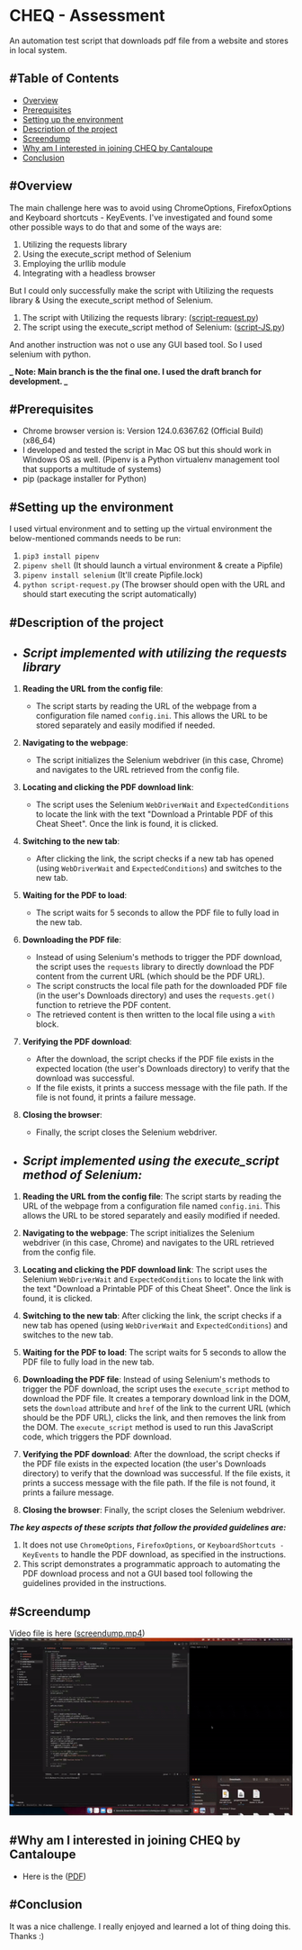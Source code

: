 # CHEQ - Assessment

An automation test script that downloads pdf file from a website and stores in local system.

## #Table of Contents

- [Overview](#overview)
- [Prerequisites](#prerequisites)
- [Setting up the environment](#setting-up-the-environment)
- [Description of the project](#description-of-the-project)
- [Screendump](#screendump)
- [Why am I interested in joining CHEQ by Cantaloupe](#why-am-i-interested-in-joining-cheq-by-cantaloupe)
- [Conclusion](#conclusion)

## #Overview

The main challenge here was to avoid using ChromeOptions, FirefoxOptions and Keyboard shortcuts - KeyEvents.
I've investigated and found some other possible ways to do that and some of the ways are:

1. Utilizing the requests library
2. Using the execute_script method of Selenium
3. Employing the urllib module
4. Integrating with a headless browser

But I could only successfully make the script with Utilizing the requests library & Using the execute_script method of Selenium.

1. The script with Utilizing the requests library: ([script-request.py](https://github.com/AsifArefinBonny/cheq/blob/main/script-request.py))
2. The script using the execute_script method of Selenium: ([script-JS.py](https://github.com/AsifArefinBonny/cheq/blob/main/script-JS.py))

And another instruction was not o use any GUI based tool. So I used selenium with python.

**_ Note: Main branch is the the final one. I used the draft branch for development. _**

## #Prerequisites

- Chrome browser version is: Version 124.0.6367.62 (Official Build) (x86_64)
- I developed and tested the script in Mac OS but this should work in Windows OS as well. (Pipenv is a Python virtualenv management tool that supports a multitude of systems)
- pip (package installer for Python)

## #Setting up the environment

I used virtual environment and to setting up the virtual environment the below-mentioned commands needs to be run:

1. `pip3 install pipenv`
2. `pipenv shell` (It should launch a virtual environment & create a Pipfile)
3. `pipenv install selenium` (It'll create Pipfile.lock)
4. `python script-request.py` (The browser should open with the URL and should start executing the script automatically)

## #Description of the project

- ## **_Script implemented with utilizing the requests library_**

1. **Reading the URL from the config file**:

   - The script starts by reading the URL of the webpage from a configuration file named `config.ini`. This allows the URL to be stored separately and easily modified if needed.

2. **Navigating to the webpage**:

   - The script initializes the Selenium webdriver (in this case, Chrome) and navigates to the URL retrieved from the config file.

3. **Locating and clicking the PDF download link**:

   - The script uses the Selenium `WebDriverWait` and `ExpectedConditions` to locate the link with the text "Download a Printable PDF of this Cheat Sheet". Once the link is found, it is clicked.

4. **Switching to the new tab**:

   - After clicking the link, the script checks if a new tab has opened (using `WebDriverWait` and `ExpectedConditions`) and switches to the new tab.

5. **Waiting for the PDF to load**:

   - The script waits for 5 seconds to allow the PDF file to fully load in the new tab.

6. **Downloading the PDF file**:

   - Instead of using Selenium's methods to trigger the PDF download, the script uses the `requests` library to directly download the PDF content from the current URL (which should be the PDF URL).
   - The script constructs the local file path for the downloaded PDF file (in the user's Downloads directory) and uses the `requests.get()` function to retrieve the PDF content.
   - The retrieved content is then written to the local file using a `with` block.

7. **Verifying the PDF download**:

   - After the download, the script checks if the PDF file exists in the expected location (the user's Downloads directory) to verify that the download was successful.
   - If the file exists, it prints a success message with the file path. If the file is not found, it prints a failure message.

8. **Closing the browser**:
   - Finally, the script closes the Selenium webdriver.

- ## **_Script implemented using the execute_script method of Selenium:_**

1. **Reading the URL from the config file**:
   The script starts by reading the URL of the webpage from a configuration file named `config.ini`. This allows the URL to be stored separately and easily modified if needed.

2. **Navigating to the webpage**:
   The script initializes the Selenium webdriver (in this case, Chrome) and navigates to the URL retrieved from the config file.

3. **Locating and clicking the PDF download link**:
   The script uses the Selenium `WebDriverWait` and `ExpectedConditions` to locate the link with the text "Download a Printable PDF of this Cheat Sheet". Once the link is found, it is clicked.

4. **Switching to the new tab**:
   After clicking the link, the script checks if a new tab has opened (using `WebDriverWait` and `ExpectedConditions`) and switches to the new tab.

5. **Waiting for the PDF to load**:
   The script waits for 5 seconds to allow the PDF file to fully load in the new tab.

6. **Downloading the PDF file**:
   Instead of using Selenium's methods to trigger the PDF download, the script uses the `execute_script` method to download the PDF file. It creates a temporary download link in the DOM, sets the `download` attribute and `href` of the link to the current URL (which should be the PDF URL), clicks the link, and then removes the link from the DOM.
   The `execute_script` method is used to run this JavaScript code, which triggers the PDF download.

7. **Verifying the PDF download**:
   After the download, the script checks if the PDF file exists in the expected location (the user's Downloads directory) to verify that the download was successful.
   If the file exists, it prints a success message with the file path. If the file is not found, it prints a failure message.

8. **Closing the browser**:
   Finally, the script closes the Selenium webdriver.

**_The key aspects of these scripts that follow the provided guidelines are:_**

1. It does not use `ChromeOptions`, `FirefoxOptions`, or `KeyboardShortcuts - KeyEvents` to handle the PDF download, as specified in the instructions.
2. This script demonstrates a programmatic approach to automating the PDF download process and not a GUI based tool following the guidelines provided in the instructions.

## #Screendump

Video file is here ([screendump.mp4](https://github.com/AsifArefinBonny/cheq/blob/main/screendump.mp4))
![image](screendump.gif)

## #Why am I interested in joining CHEQ by Cantaloupe

- Here is the ([PDF](https://github.com/AsifArefinBonny/cheq/blob/main/Why%20am%20I%20interested%20in%20joining%20CHEQ%20by%20Cantaloupe.pdf))

## #Conclusion

It was a nice challenge. I really enjoyed and learned a lot of thing doing this. Thanks :)
